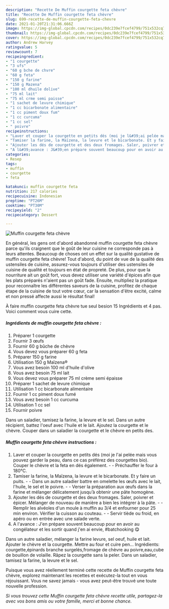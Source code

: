 ```yaml
---
description: "Recette De Muffin courgette feta chèvre"
title: "Recette De Muffin courgette feta chèvre"
slug: 699-recette-de-muffin-courgette-feta-chevre
date: 2021-01-20T21:31:06.666Z
image: https://img-global.cpcdn.com/recipes/0dc239e7fcef4799/751x532cq70/muffin-courgette-feta-chevre-photo-principale-de-la-recette.jpg
thumbnail: https://img-global.cpcdn.com/recipes/0dc239e7fcef4799/751x532cq70/muffin-courgette-feta-chevre-photo-principale-de-la-recette.jpg
cover: https://img-global.cpcdn.com/recipes/0dc239e7fcef4799/751x532cq70/muffin-courgette-feta-chevre-photo-principale-de-la-recette.jpg
author: Andrew Harvey
ratingvalue: 5
reviewcount: 7
recipeingredient:
- "1 courgette"
- "3 ufs"
- "60 g bche de chvre"
- "60 g feta"
- "150 g farine"
- "150 g Mazena"
- "100 ml dhuile dolive"
- "75 ml lait"
- "75 ml crme semi paisse"
- "1 sachet de levure chimique"
- "1 cc bicarbonate alimentaire"
- "1 cc piment doux fum"
- "1 cc curcuma"
- "1 cc sel"
- " poivre"
recipeinstructions:
- "Laver et couper la courgette en petits dés (moi je l&#39;ai pelée mais vous pouvez garder la peau, dans ce cas préférez des courgettes bio). Couper le chèvre et la feta en dés également.  Préchauffer le four à 180°C."
- "Tamiser la farine, la Maïzena, la levure et le bicarbonate. Et y faire un puits.  Dans un autre saladier battre en omelette les œufs avec le lait, l&#39;huile, le sel et le poivre.  Verser la préparation aux œufs dans la farine et mélanger délicatement jusqu’à obtenir une pâte homogène."
- "Ajouter les dés de courgette et des deux fromages. Saler, poivrer et épicer. Mélanger de nouveau de manière a bien les intégrer à la pâte.  Remplir les alvéoles d&#39;un moule à muffin au 3/4 et enfourner pour 25 min environ. Vérifier la cuisson au couteau.  Servir tiède ou froid, en apéro ou en entrée avec une salade verte."
- "A l&#39;avance : J&#39;en prépare souvent beaucoup pour en avoir au congélateur et les sortir quand j&#39;en ai envie, #batchooking 😋"
categories:
- Resep
tags:
- muffin
- courgette
- feta

katakunci: muffin courgette feta 
nutrition: 217 calories
recipecuisine: Indonesian
preptime: "PT26M"
cooktime: "PT30M"
recipeyield: "2"
recipecategory: Dessert

---
```



![Muffin courgette feta chèvre](https://img-global.cpcdn.com/recipes/0dc239e7fcef4799/751x532cq70/muffin-courgette-feta-chevre-photo-principale-de-la-recette.jpg)

En général, les gens ont d'abord abandonné muffin courgette feta chèvre parce qu'ils craignent que le goût de leur cuisine ne corresponde pas à leurs attentes. Beaucoup de choses ont un effet sur la qualité gustative de muffin courgette feta chèvre! Tout d'abord, du point de vue de la qualité des ustensiles de cuisine, assurez-vous toujours d'utiliser des ustensiles de cuisine de qualité et toujours en état de propreté. De plus, pour que la nourriture ait un goût fort, vous devez utiliser une variété d'épices afin que les plats préparés n'aient pas un goût fade. Ensuite, multipliez la pratique pour reconnaître les différentes saveurs de la cuisine, profitez de chaque étape de la cuisine de tout votre cœur, car la sensation d'être excité, calme et non pressé affecte aussi le résultat final!

<!--inarticleads1-->

À faire muffin courgette feta chèvre tue seul besion 15 Ingrédients et 4 pas. Voici comment vous cuire cette.

##### Ingrédients de muffin courgette feta chèvre :

1. Préparer 1 courgette
1. Fournir 3 œufs
1. Fournir 60 g bûche de chèvre
1. Vous devez vous préparer 60 g feta
1. Préparer 150 g farine
1. Utilisation 150 g Maïzena®
1. Vous avez besoin 100 ml d&#39;huile d&#39;olive
1. Vous avez besoin 75 ml lait
1. Vous devez vous préparer 75 ml crème semi épaisse
1. Préparer 1 sachet de levure chimique
1. Utilisation 1 cc bicarbonate alimentaire
1. Fournir 1 cc piment doux fumé
1. Vous avez besoin 1 cc curcuma
1. Utilisation 1 cc sel
1. Fournir  poivre


Dans un saladier, tamisez la farine, la levure et le sel. Dans un autre récipient, battez l&#39;oeuf avec l&#39;huile et le lait. Ajoutez la courgette et le chèvre. Couper dans un saladier la courgette et le chèvre en petits des. 

<!--inarticleads2-->

##### Muffin courgette feta chèvre instructions :

1. Laver et couper la courgette en petits dés (moi je l&#39;ai pelée mais vous pouvez garder la peau, dans ce cas préférez des courgettes bio). Couper le chèvre et la feta en dés également. -  - Préchauffer le four à 180°C.
1. Tamiser la farine, la Maïzena, la levure et le bicarbonate. Et y faire un puits. -  - Dans un autre saladier battre en omelette les œufs avec le lait, l&#39;huile, le sel et le poivre. -  - Verser la préparation aux œufs dans la farine et mélanger délicatement jusqu’à obtenir une pâte homogène.
1. Ajouter les dés de courgette et des deux fromages. Saler, poivrer et épicer. Mélanger de nouveau de manière a bien les intégrer à la pâte. -  - Remplir les alvéoles d&#39;un moule à muffin au 3/4 et enfourner pour 25 min environ. Vérifier la cuisson au couteau. -  - Servir tiède ou froid, en apéro ou en entrée avec une salade verte.
1. A l&#39;avance : J&#39;en prépare souvent beaucoup pour en avoir au congélateur et les sortir quand j&#39;en ai envie, #batchooking 😋


Dans un autre saladier, mélanger la farine levure, sel oeuf, huile et lait. Ajouter le chèvre et la courgette. Mettre au four et cuire pen… Ingrédients: courgette,épinards branche surgelés,fromage de chèvre au poivre,eau,cube de bouillon de volaille. Râpez la courgette sans la peler. Dans un saladier, tamisez la farine, la levure et le sel. 

<!--inarticleads1-->

<p>
Puisque vous avez réellement terminé cette recette de Muffin courgette feta chèvre, explorez maintenant les recettes et exécutez-la tout en vous réjouissant. Vous ne savez jamais - vous avez peut-être trouvé une toute nouvelle profession.
</p>

<p>
<i>Si vous trouvez cette Muffin courgette feta chèvre recette utile, partagez-la avec vos bons amis ou votre famille, merci et bonne chance.</i>
</p>
